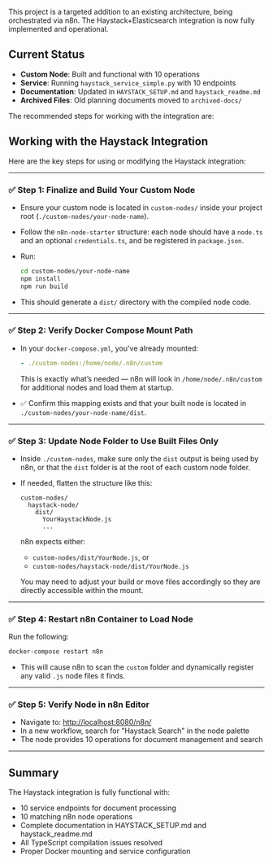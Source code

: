 This project is a targeted addition to an existing architecture, being orchestrated via n8n. The Haystack+Elasticsearch integration is now fully implemented and operational.

## Current Status

- **Custom Node**: Built and functional with 10 operations
- **Service**: Running `haystack_service_simple.py` with 10 endpoints
- **Documentation**: Updated in `HAYSTACK_SETUP.md` and `haystack_readme.md`
- **Archived Files**: Old planning documents moved to `archived-docs/`

The recommended steps for working with the integration are:

## Working with the Haystack Integration

Here are the key steps for using or modifying the Haystack integration:

---

### ✅ Step 1: **Finalize and Build Your Custom Node**

* Ensure your custom node is located in `custom-nodes/` inside your project root (`./custom-nodes/your-node-name`).
* Follow the `n8n-node-starter` structure: each node should have a `node.ts` and an optional `credentials.ts`, and be registered in `package.json`.
* Run:

  ```bash
  cd custom-nodes/your-node-name
  npm install
  npm run build
  ```
* This should generate a `dist/` directory with the compiled node code.

---

### ✅ Step 2: **Verify Docker Compose Mount Path**

* In your `docker-compose.yml`, you've already mounted:

  ```yaml
  - ./custom-nodes:/home/node/.n8n/custom
  ```

  This is exactly what’s needed — n8n will look in `/home/node/.n8n/custom` for additional nodes and load them at startup.
* ✅ Confirm this mapping exists and that your built node is located in `./custom-nodes/your-node-name/dist`.

---

### ✅ Step 3: **Update Node Folder to Use Built Files Only**

* Inside `./custom-nodes`, make sure only the `dist` output is being used by n8n, or that the `dist` folder is at the root of each custom node folder.
* If needed, flatten the structure like this:

  ```
  custom-nodes/
    haystack-node/
      dist/
        YourHaystackNode.js
        ...
  ```

  n8n expects either:

  * `custom-nodes/dist/YourNode.js`, or
  * `custom-nodes/haystack-node/dist/YourNode.js`

  You may need to adjust your build or move files accordingly so they are directly accessible within the mount.

---

### ✅ Step 4: **Restart n8n Container to Load Node**

Run the following:

```bash
docker-compose restart n8n
```

* This will cause n8n to scan the `custom` folder and dynamically register any valid `.js` node files it finds.

---

### ✅ Step 5: **Verify Node in n8n Editor**

* Navigate to: [http://localhost:8080/n8n/](http://localhost:8080/n8n/)
* In a new workflow, search for "Haystack Search" in the node palette
* The node provides 10 operations for document management and search
---

## Summary

The Haystack integration is fully functional with:
- 10 service endpoints for document processing
- 10 matching n8n node operations
- Complete documentation in HAYSTACK_SETUP.md and haystack_readme.md
- All TypeScript compilation issues resolved
- Proper Docker mounting and service configuration
